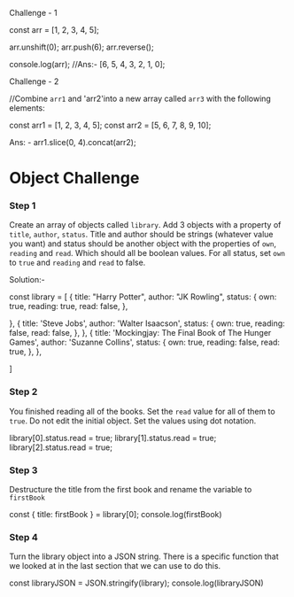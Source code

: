 Challenge - 1


const arr = [1, 2, 3, 4, 5];

arr.unshift(0);
arr.push(6);
arr.reverse();

console.log(arr); //Ans:- [6, 5, 4, 3, 2, 1, 0];

Challenge - 2

//Combine `arr1` and 'arr2'into a new array called `arr3` with the following elements:


const arr1 = [1, 2, 3, 4, 5];
const arr2 = [5, 6, 7, 8, 9, 10];

Ans: - arr1.slice(0, 4).concat(arr2);



# Object Challenge

### Step 1

Create an array of objects called `library`. Add 3 objects with a property of `title`, `author`, `status`. Title and author should be strings (whatever value you want) and status should be another object with the properties of `own`, `reading` and `read`. Which should all be boolean values. For all status, set `own` to `true` and `reading` and `read` to false.
 

Solution:- 

const library = [
  {
    title: "Harry Potter",
    author: "JK Rowling",
    status:
    {
      own: true,
      reading: true,
      read: false,
    },

  },
  {
    title: 'Steve Jobs',
    author: 'Walter Isaacson',
    status: {
      own: true,
      reading: false,
      read: false,
    },
  },
  {
    title: 'Mockingjay: The Final Book of The Hunger Games',
    author: 'Suzanne Collins',
    status: {
      own: true,
      reading: false,
      read: true,
    },
  },

]

### Step 2

You finished reading all of the books. Set the `read` value for all of them to `true`. Do not edit the initial object. Set the values using dot notation.


library[0].status.read = true;
library[1].status.read = true;
library[2].status.read = true;




### Step 3

Destructure the title from the first book and rename the variable to `firstBook`


const { title: firstBook } = library[0];
console.log(firstBook)


### Step 4

Turn the library object into a JSON string. There is a specific function that we looked at in the last section that we can use to do this.


const libraryJSON = JSON.stringify(library);
console.log(libraryJSON)